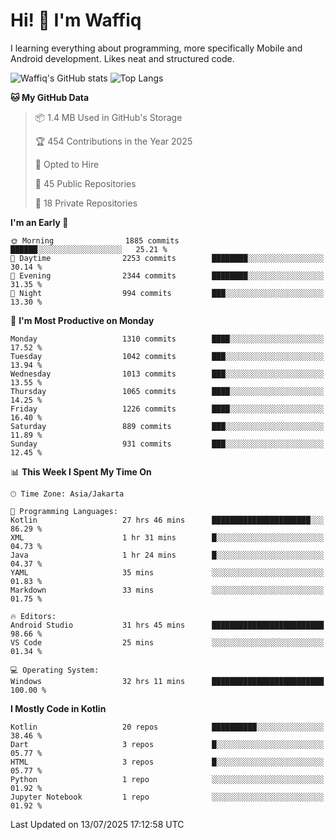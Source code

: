 
# Hi! 👋 I'm Waffiq

I learning everything about programming, more specifically Mobile and Android development. Likes neat and structured code.

<!-- Get to know more about me?

<a href="https://www.linkedin.com/in/waffiqaziz/"><img src="https://img.shields.io/static/v1?label=%20&message=LinkedIn&logo=linkedin&logoColor=white&color=0A66C2&style=for-the-badge" alt="LinkedIn"></a>
<a href="https://www.instagram.com/waffiqaziz/"><img src="https://img.shields.io/static/v1?label=%20&message=instagram&logo=instagram&logoColor=white&labelColor=%23E1306C&color=%23E1306C&style=for-the-badge" alt="Instagram"></a>
<a href="https://web.facebook.com/WaffiqAziz/"><img src="https://img.shields.io/static/v1?label=%20&message=Facebook&logo=facebook&logoColor=white&color=1877F2&style=for-the-badge" alt="Facebook"></a>
<a href="https://twitter.com/waffiqaziz"><img src="https://img.shields.io/static/v1?label=%20&message=X&logo=x&logoColor=white&color=000000&style=for-the-badge" alt="X"></a> -->

![Waffiq's GitHub stats](https://github-readme-stats-eight-theta.vercel.app/api?username=waffiqaziz&show_icons=true&include_all_commits=true&count_private=true&theme=dark)
![Top Langs](https://github-readme-stats.vercel.app/api/top-langs/?username=waffiqaziz&layout=compact&langs_count=8&theme=dark)

<!--START_SECTION:waka-->
**🐱 My GitHub Data** 

> 📦 1.4 MB Used in GitHub's Storage 
 > 
> 🏆 454 Contributions in the Year 2025
 > 
> 💼 Opted to Hire
 > 
> 📜 45 Public Repositories 
 > 
> 🔑 18 Private Repositories 
 > 
**I'm an Early 🐤** 

```text
🌞 Morning                1885 commits        ██████░░░░░░░░░░░░░░░░░░░   25.21 % 
🌆 Daytime                2253 commits        ████████░░░░░░░░░░░░░░░░░   30.14 % 
🌃 Evening                2344 commits        ████████░░░░░░░░░░░░░░░░░   31.35 % 
🌙 Night                  994 commits         ███░░░░░░░░░░░░░░░░░░░░░░   13.30 % 
```
📅 **I'm Most Productive on Monday** 

```text
Monday                   1310 commits        ████░░░░░░░░░░░░░░░░░░░░░   17.52 % 
Tuesday                  1042 commits        ███░░░░░░░░░░░░░░░░░░░░░░   13.94 % 
Wednesday                1013 commits        ███░░░░░░░░░░░░░░░░░░░░░░   13.55 % 
Thursday                 1065 commits        ████░░░░░░░░░░░░░░░░░░░░░   14.25 % 
Friday                   1226 commits        ████░░░░░░░░░░░░░░░░░░░░░   16.40 % 
Saturday                 889 commits         ███░░░░░░░░░░░░░░░░░░░░░░   11.89 % 
Sunday                   931 commits         ███░░░░░░░░░░░░░░░░░░░░░░   12.45 % 
```


📊 **This Week I Spent My Time On** 

```text
🕑︎ Time Zone: Asia/Jakarta

💬 Programming Languages: 
Kotlin                   27 hrs 46 mins      ██████████████████████░░░   86.29 % 
XML                      1 hr 31 mins        █░░░░░░░░░░░░░░░░░░░░░░░░   04.73 % 
Java                     1 hr 24 mins        █░░░░░░░░░░░░░░░░░░░░░░░░   04.37 % 
YAML                     35 mins             ░░░░░░░░░░░░░░░░░░░░░░░░░   01.83 % 
Markdown                 33 mins             ░░░░░░░░░░░░░░░░░░░░░░░░░   01.75 % 

🔥 Editors: 
Android Studio           31 hrs 45 mins      █████████████████████████   98.66 % 
VS Code                  25 mins             ░░░░░░░░░░░░░░░░░░░░░░░░░   01.34 % 

💻 Operating System: 
Windows                  32 hrs 11 mins      █████████████████████████   100.00 % 
```

**I Mostly Code in Kotlin** 

```text
Kotlin                   20 repos            ██████████░░░░░░░░░░░░░░░   38.46 % 
Dart                     3 repos             █░░░░░░░░░░░░░░░░░░░░░░░░   05.77 % 
HTML                     3 repos             █░░░░░░░░░░░░░░░░░░░░░░░░   05.77 % 
Python                   1 repo              ░░░░░░░░░░░░░░░░░░░░░░░░░   01.92 % 
Jupyter Notebook         1 repo              ░░░░░░░░░░░░░░░░░░░░░░░░░   01.92 % 
```




 Last Updated on 13/07/2025 17:12:58 UTC
<!--END_SECTION:waka-->
